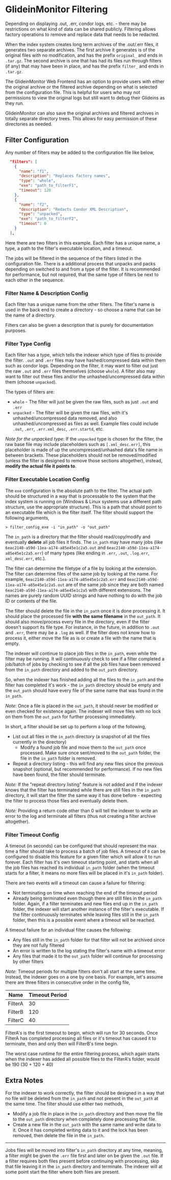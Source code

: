 # GlideinMonitor Filtering

Depending on displaying .out, .err, condor logs, etc. - there may be restrictions on what kind of data can be shared publicly.  Filtering allows factory operations to remove and replace data that needs to be redacted.

When the index system creates long term archives of the .out/.err files, it generates two separate archives.  The first archive it generates is of the original files with no modification, and has the prefix `original_` and ends in `.tar.gz`.  The second archive is one that has had its files run through filters (if any) that may have been in place, and has the prefix `filter_` and ends in `.tar.gz`.

The GlideinMonitor Web Frontend has an option to provide users with either the original archive or the filtered archive depending on what is selected from the configuration file.  This is helpful for users who may not permissions to view the original logs but still want to debug their Glideins as they run.

GlideinMonitor can also save the original archives and filtered archives in totally separate directory trees.  This allows for easy permission of these directories as needed. 

## Filter Configuration

Any number of filters may be added to the configuration file like below,

```json
  "filters": [
    {
      "name": "f1",
      "description": "Replaces factory names",
      "type": "whole",
      "exe": "path_to_filterF1",
      "timeout": 120
    },
    {
      "name": "f2",
      "description": "Redacts Condor XML Description",
      "type": "unpacked",
      "exe": "path_to_filterF2",
      "timeout": 0
    }
  ],
```

Here there are two filters in this example.  Each filter has a unique name, a type, a path to the filter's executable location, and a timeout.  

The jobs will be filtered in the sequence of the filters listed in the configuration file.  There is a additional process that unpacks and packs depending on switched to and from a type of the filter.  It is recommended for performance, but not required, that the same type of filters be next to each other in the sequence.

### Filter Name & Description Config

Each filter has a unique name from the other filters.  The filter's name is used in the back end to create a directory - so choose a name that can be the name of a directory.

Filters can also be given a description that is purely for documentation purposes.

### Filter Type Config

Each filter has a type, which tells the indexer which type of files to provide the filter.  `.out` and `.err` files may have hashed/compressed data within them such as condor logs.  Depending on the filter, it may want to filter out just the raw `.out` and `.err` files themselves (choose `whole`).  A filter also may want to filter out these files and/or the unhashed/uncompressed data within them (choose `unpacked`).

The types of filters are:

- `whole` - The filter will just be given the raw files, such as just `.out` and `.err`
- `unpacked` - The filter will be given the raw files, with it's unhashed/uncompressed data removed, and also unhashed/uncompressed as files as well.  Example files could include `.out`, `.err`, `.err.xml_desc`, `.err.startd`, etc.

*Note for the unpacked type*: If the `unpacked` type is chosen for the filter, the raw base file may include placeholders such as `[.xml_desc.err]`, this placeholder is made of up the uncompressed/unhashed data's file name in between brackets.  These placeholders should not be removed/modified (unless the filter is designed to remove those sections altogether), instead, **modify the actual file it points to**.

### Filter Executable Location Config

The `exe` configuration is the absolute path to the filter.  The actual path should be structured in a way that is processable to the system that the index system is running on (Windows & Linux systems use a different path structure, use the appropriate structure).  This is a path that should point to an executable file which is the filter itself.  The filter should support the following arguments,

```
> filter_config_exe -i "in_path" -o "out_path"
```

The `in_path` is a directory that the filter should read/copy/modify and eventually **delete** all job files it finds.  The `in_path` may have many jobs (like `6eac2140-a59d-11ea-a174-a85e45e1c2a5.out` and `6eac2140-a59d-11ea-a174-a85e45e1c2a5.err`) of many types (like ending in `.err`, `.out`, `.log.err`, `xml_desc.err`, etc.).  

The filter can determine the filetype of a file by looking at the extension.  The filter can determine files of the same job by looking at the name.  For example, `6eac2140-a59d-11ea-a174-a85e45e1c2a5.err` and `6eac2140-a59d-11ea-a174-a85e45e1c2a5.out` are of the same job since they are both named `6eac2140-a59d-11ea-a174-a85e45e1c2a5` with different extensions.  The names are purely random UUID strings and have nothing to do with the job ID or contents of the file.

The filter should delete the file in the `in_path` once it is done processing it.  It should place the processed file **with the same filename** in the `out_path`.  It should also move/process every file in the directory, even if the filter doesn't support its file type.  For instance, in the future, in addition to `.out` and `.err`, there may be a `.log` as well.  If the filter does not know how to process it, either move the file as is or create a file with the name that is empty.

The indexer will continue to place job files in the `in_path`, even while the filter may be running.  It will continuously check to see if a filter completed a job/batch of jobs by checking to see if all the job files have been removed from the `in_path` directory and added to the `out_path` directory.

So, when the indexer has finished adding all the files to the `in_path` and the filter has completed it's work - the `in_path` directory should be empty and the `out_path` should have every file of the same name that was found in the `in_path`.

*Note*: Once a file is placed in the `out_path`, it should never be modified or even checked for existence again.  The indexer will move files with no lock on them from the `out_path` for further processing immediately.

In short, a filter should be set up to perform a loop of the following,

- List out all files in the `in_path` directory (a snapshot of all the files currently in the directory)
    - Modify a found job file and move them to the `out_path` once processed.  Make sure once sent/moved to the `out_path` folder, the file in the `in_path` folder is removed.
- Repeat a directory listing - this will find any new files since the previous snapshot (optional, but recommended for performance).  If no new files have been found, the filter should terminate.

*Note:* If the "repeat directory listing" feature is not added and if the indexer knows that the filter has terminated while there are still files in the `in_path` directory, it will start the filter the same way it has done before - expecting the filter to process those files and eventually delete them.

*Note:*  Providing a return code other than 0 will tell the indexer to write an error to the log and terminate all filters (thus not creating a filter archive altogether).

### Filter Timeout Config

A timeout (in seconds) can be configured that should represent the max time a filter should take to process a batch of job files.  A timeout of `0` can be configured to disable this feature for a given filter which will allow it to run forever.  Each filter has it's own timeout starting point, and starts when all the job files has reached its individual `in_path` folder (when the timeout starts for a filter, it means no more files will be placed in it's `in_path` folder).

There are two events will a timeout can cause a failure for filtering:

- Not terminating on time when reaching the end of the timeout period
- Already being terminated even though there are still files in the `in_path` folder.  Again, if a filter terminates and new files end up in the `in_path` folder, the indexer will start another instance of the filter's executable.  If the filter continuously terminates while leaving files still in the `in_path` folder, then this is a possible event where a timeout will be reached.

A timeout failure for an individual filter causes the following:

- Any files still in the `in_path` folder for that filter will not be archived since they are not fully filtered
- An error is written to the log stating the filter's name with a timeout error
- Any files that made it to the `out_path` folder will continue for processing by other filters

*Note:*  Timeout periods for multiple filters don't all start at the same time.  Instead, the indexer goes on a one by one basis.  For example, let's assume there are three filters in consecutive order in the config file,

| **Name** | **Timeout Period** |
| -------- | ------------------ |
| FilterA  | 30                 |
| FilterB  | 120                |
| FilterC  | 40                 |

FilterA's is the first timeout to begin, which will run for 30 seconds.  Once FilterA has completed processing all files or it's timeout has caused it to terminate, then and only then will FilterB's time begin. 

The worst case runtime for the entire filtering process, which again starts when the indexer has added all possible files to the FilterA's folder, would be 190 (30 + 120 + 40)

## Extra Notes

For the indexer to work correctly, the filter should be designed in a way that no file will be deleted from the `in_path` and not present in the `out_path` at the same time.  The filter should use either two methods,

- Modify a job file in place in the `in_path` directory and then move the file to the `out_path` directory when completely done processing that file.
- Create a new file in the `out_path` with the same name and write data to it.  Once it has completed writing data to it and the lock has been removed, then delete the file in the `in_path`.

----

Jobs files will be moved into filter's `in_path` directory at any time, meaning, a filter might be given the `.err` file first and later on be given the `.out` file.  If a filter requires both files present before continuing with processing, skip that file leaving it in the `in_path` directory and terminate.  The indexer will at some point start the filter where both files are present.
